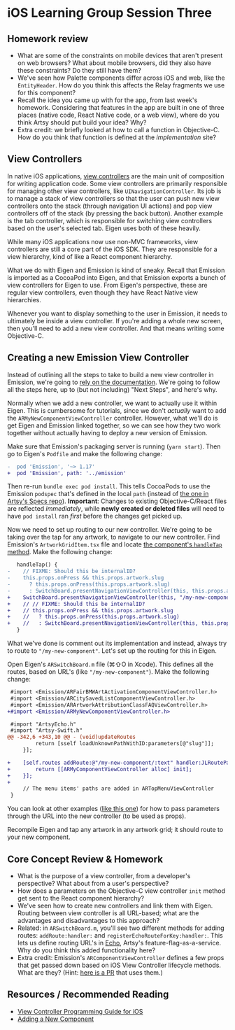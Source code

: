 # iOS Learning Group Session Three

## Homework review

- What are some of the constraints on mobile devices that aren't present on web browsers? What about mobile
  browsers, did they also have these constraints? Do they still have them?
- We've seen how Palette components differ across iOS and web, like the `EntityHeader`. How do you think this
  affects the Relay fragments we use for this component?
- Recall the idea you came up with for the app, from last week's homework. Considering that features in the app are
  built in one of three places (native code, React Native code, or a web view), where do you think Artsy should put
  build your idea? Why?
- Extra credit: we briefly looked at how to call a function in Objective-C. How do you think that function is
  defined at the _implementation_ site?

## View Controllers

In native iOS applications,
[view controllers](https://developer.apple.com/library/archive/featuredarticles/ViewControllerPGforiPhoneOS/) are
the main unit of composition for writing application code. Some view controllers are primarily responsible for
managing other view controllers, like `UINavigationController`. Its job is to manage a stack of view controllers so
that the user can push new view controllers onto the stack (through navigation UI actions) and pop view controllers
off of the stack (by pressing the back button). Another example is the tab controller, which is responsible for
switching view controllers based on the user's selected tab. Eigen uses both of these heavily.

While many iOS applications now use non-MVC frameworks, view controllers are still a core part of the iOS SDK. They
are responsible for a view hierarchy, kind of like a React component hierarchy.

What we do with Eigen and Emission is kind of sneaky. Recall that Emission is imported as a CocoaPod into Eigen,
and that Emission exports a bunch of view controllers for Eigen to use. From Eigen's perspective, these are regular
view controllers, even though they have React Native view hierarchies.

Whenever you want to display something to the user in Emission, it needs to ultimately be inside a view controller.
If you're adding a whole new screen, then you'll need to add a new view controller. And that means writing some
Objective-C.

## Creating a new Emission View Controller

Instead of outlining all the steps to take to build a new view controller in Emission, we're going to
[rely on the documentation](https://github.com/artsy/emission/blob/master/docs/adding_new_components.md). We're
going to follow all the steps here, up to (but not including) "Next Steps", and here's why.

Normally when we add a new controller, we want to actually use it within Eigen. This is cumbersome for tutorials,
since we don't _actually_ want to add the `ARMyNewComponentViewController` controller. However, what we'll do is
get Eigen and Emission linked together, so we can see how they two work together without actually having to deploy
a new version of Emission.

Make sure that Emission's packaging server is running (`yarn start`). Then go to Eigen's `Podfile` and make the
following change:

```diff
-  pod 'Emission', '~> 1.17'
+  pod 'Emission', path: '../emission'
```

Then re-run `bundle exec pod install`. This tells CocoaPods to use the Emission `podspec` that's defined in the
local `path` (instead of [the one in Artsy's Specs repo](https://github.com/artsy/Specs/tree/master/Emission)).
**Important**: Changes to existing Objective-C/React files are reflected _immediately_, while **newly created or
deleted files** will need to have `pod install` ran _first_ before the changes get picked up.

Now we need to set up routing to our new controller. We're going to be taking over the tap for any artwork, to
navigate to our new controller. Find Emission's `ArtworkGridItem.tsx` file and locate
[the component's `handleTap` method](https://github.com/artsy/emission/blob/ac291bbbc5774b7fefa9718f384d6cfecf14220b/src/lib/Components/ArtworkGrids/ArtworkGridItem.tsx#L49-L54).
Make the following change:

```diff
   handleTap() {
-    // FIXME: Should this be internalID?
-    this.props.onPress && this.props.artwork.slug
-      ? this.props.onPress(this.props.artwork.slug)
-      : SwitchBoard.presentNavigationViewController(this, this.props.artwork.href)
+    SwitchBoard.presentNavigationViewController(this, "/my-new-component")
+    // // FIXME: Should this be internalID?
+    // this.props.onPress && this.props.artwork.slug
+    //   ? this.props.onPress(this.props.artwork.slug)
+    //   : SwitchBoard.presentNavigationViewController(this, this.props.artwork.href)
   }
```

What we've done is comment out its implementation and instead, always try to route to `"/my-new-component"`. Let's
set up the routing for this in Eigen.

Open Eigen's `ARSwitchBoard.m` file (⌘⇧O in Xcode). This defines all the routes, based on URL's (like
`"/my-new-component"`). Make the following change:

```diff
 #import <Emission/ARFairBMWArtActivationComponentViewController.h>
 #import <Emission/ARCitySavedListComponentViewController.h>
 #import <Emission/ARArtworkAttributionClassFAQViewController.h>
+#import <Emission/ARMyNewComponentViewController.h>

 #import "ArtsyEcho.h"
 #import "Artsy-Swift.h"
@@ -342,6 +343,10 @@ - (void)updateRoutes
         return [sself loadUnknownPathWithID:parameters[@"slug"]];
     }];

+    [self.routes addRoute:@"/my-new-component/:text" handler:JLRouteParams{
+        return [[ARMyComponentViewController alloc] init];
+    }];
+
     // The menu items' paths are added in ARTopMenuViewController
 }
```

You can look at other examples
([like this one](https://github.com/artsy/eigen/blob/6782e612174d27206c2826f05a24c3ac6f25060a/Artsy/App/ARSwitchBoard.m#L218-L221))
for how to pass parameters through the URL into the new controller (to be used as props).

Recompile Eigen and tap any artwork in any artwork grid; it should route to your new component.

## Core Concept Review & Homework

- What is the purpose of a view controller, from a developer's perspective? What about from a user's perspective?
- How does a parameters on the Objective-C view controller `init` method get sent to the React component hierarchy?
- We've seen how to create new controllers and link them with Eigen. Routing between view controller is all
  URL-based; what are the advantages and disadvantages to this approach?
- Related: in `ARSwitchBoard.m`, you'll see two different methods for adding routes: `addRoute:handler:` and
  `registerEchoRouteForKey:handler:`. This lets us define routing URL's in [Echo](https://github.com/artsy/echo),
  Artsy's feature-flag-as-a-service. Why do you think this added functionality here?
- Extra credit: Emission's `ARComponentViewController` defines a few props that get passed down based on iOS View
  Controller lifecycle methods. What are they? (Hint: [here is a PR](https://github.com/artsy/emission/pull/1890)
  that uses them.)

## Resources / Recommended Reading

- [View Controller Programming Guide for iOS](https://developer.apple.com/library/archive/featuredarticles/ViewControllerPGforiPhoneOS/)
- [Adding a New Component](https://github.com/artsy/emission/blob/master/docs/adding_new_components.md)
